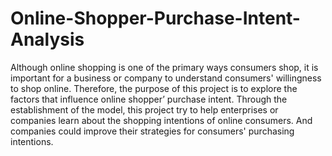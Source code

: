 # Online-Shopper-Purchase-Intent-Analysis
Although online shopping is one of the primary ways consumers shop, it is important for a business or company to understand consumers' willingness to shop online. Therefore, the purpose of this project is to explore the factors that influence online 
shopper’ purchase intent.
Through the establishment of the model, this project try to help enterprises or companies learn about the shopping intentions of online consumers. And companies could improve their strategies for consumers' purchasing intentions.
